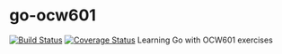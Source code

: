 # go-ocw601
[![Build Status](https://travis-ci.org/sebosp/go-ocw601.svg?branch=master)](https://travis-ci.org/sebosp/go-ocw601)
[![Coverage Status](https://coveralls.io/repos/github/sebosp/go-ocw601/badge.svg?branch=master)](https://coveralls.io/github/sebosp/go-ocw601?branch=master)
Learning Go with OCW601 exercises
